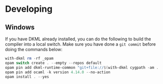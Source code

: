 # Developing

## Windows

If you have DKML already installed, you can do the following to build the
compiler into a local switch. Make sure you have done a `git commit` before
doing the commands below:

```powershell
with-dkml rm -rf _opam
opam switch create . --empty --repos default
opam pin add dkml-runtime-common "git+file://$(with-dkml cygpath -am ../drc/.git)" --yes
opam pin add ocaml -k version 4.14.0 --no-action
opam install . --yes
```
